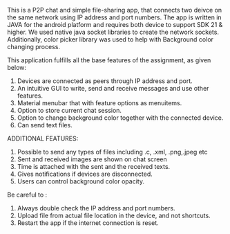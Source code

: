 
This is a P2P chat and simple file-sharing app, that connects two deivce on  the same network using IP address and port numbers. The app is written in JAVA for the android platform and requires both device to support SDK 21 & higher.
We used native java socket libraries to create the network sockets. Additionally, color picker library was used to help with Background color changing process.

This application fulfills all the base features of the assignment, as given below:
1. Devices are connected as peers through IP address and port.
2. An intuitive GUI to write, send and receive messages and use other features.
3. Material menubar that with feature options as menuitems.
4. Option to store current chat session.
5. Option to change background color together with the connected device.
6. Can send text files.


ADDITIONAL FEATURES: 
1. Possible to send any types of files including .c, .xml, .png,.jpeg etc
2. Sent and received images are shown on chat screen
3. Time is attached with the sent and the received texts.
4. Gives notifications if devices are disconnected.
5. Users can control background color opacity.


Be careful to :
1. Always double check the IP address and port numbers.
2. Upload file from actual file location in the device, and not shortcuts.
3. Restart the app if the internet connection is reset.





